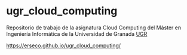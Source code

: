 # ugr_cloud_computing

Repositorio de trabajo de la asignatura Cloud Computing del Máster en Ingeniería Informática de la Universidad de Granada [UGR](https://www.ugr.es)

https://erseco.github.io/ugr_cloud_computing/
